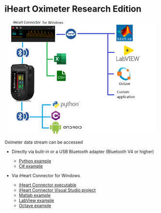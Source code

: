 # iHeart Oximeter Research Edition
![Diagram](/profile/assets/images/diagram.png)

Oximeter data stream can be accessed

- Directly via bulit-in or a USB Bluetooth adapter (Bluetooth V4 or higher)
    - [Python example](https://github.com/iheartre/Python)
    - [C# example](https://github.com/iheartre/CS)

- Via iHeart Connector for Windows
    - [iHeart Connector executable](https://github.com/iheartre/iHeartConnectorWindows/tree/main/Binaries)
    - [iHeart Connector Visual Studio project](https://github.com/iheartre/iHeartConnectorWindows/tree/main/VisualStudioProject)
    - [Matlab example](https://github.com/iheartre/iHeartConnectorWindows/tree/main/Matlab%20Example)
    - [LabView example](https://github.com/iheartre/iHeartConnectorWindows/tree/main/LabView%20Example)
    - [Octave example](https://github.com/iheartre/iHeartConnectorWindows/tree/main/Octave%20Example)
